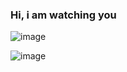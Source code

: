 ### Hi, i am watching you 

![image](https://user-images.githubusercontent.com/21363757/208698198-d79cbb5a-7013-46a6-bca2-a9e76aae50f3.png)


![image](https://user-images.githubusercontent.com/21363757/208570756-9f9d750b-d1f3-469a-989a-5554be205bb6.png)

<!--
**gy1001/gy1001** is a ✨ _special_ ✨ repository because its `README.md` (this file) appears on your GitHub profile.

Here are some ideas to get you started:

- 🔭 I’m currently working on ...
- 🌱 I’m currently learning ...
- 👯 I’m looking to collaborate on ...
- 🤔 I’m looking for help with ...
- 💬 Ask me about ...
- 📫 How to reach me: ...
- 😄 Pronouns: ...
- ⚡ Fun fact: ...
-->
